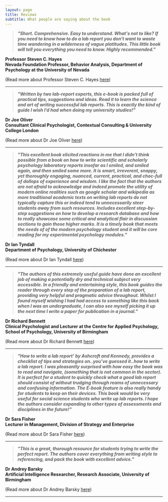 ```yaml
---
layout: page
title: Reviews
subtitle: What people are saying about the book
---
```


>***"Short. Comprehensive. Easy to understand. What's not to like? If you need to know how to do a lab report
you don't want to waste time wandering in a wilderness of vague platitudes. This little book will tell you
everything you need to know. Highly recommended."***

**Professor Steven C. Hayes  
Nevada Foundation Professor, Behavior Analysis, Department of Psychology at the University of Nevada**

(Read more about Professor Steven C. Hayes [here](http://www.stevenchayes.com/about/))


***


>***"Written by two lab-report experts, this e-book is packed full of practical tips, suggestions and ideas. Read it to learn the science and art of writing successful lab reports.  This is exactly the kind of guide I wish I’d had when doing my university studies!"***

**Dr Joe Oliver  
Consultant Clinical Psychologist, Contextual Consulting & University College London**

(Read more about Dr Joe Oliver [here](https://contextualconsulting.co.uk/team/joe-oliver))


***


>***"This excellent book elicited reactions in me that I didn't think possible from a book on how to write scientific and scholarly psychology laboratory reports insofar as I smiled, and smiled again, and then smiled some more. It is smart, irreverent, snappy, yet thoroughly engaging, nuanced, current, practical, and choc-full of dollops of experience and wisdom. I like the fact that the authors are not afraid to acknowledge and indeed promote the utility of modern online realities such as google scholar and wikipedia as more traditional academic texts on writing lab reports do not typically capture this or indeed tend to unnecessarily steer students away from such resources. Includes excellent step-by-step suggestions on how to develop a research database and how to really showcase some critical and analytical flair in discussion sections to gain those higher marks. It is a timely book that meets the needs of of the modern psychology student and it will be core reading for my experimental psychology modules."***

**Dr Ian Tyndall  
Department of Psychology, University of Chichester**

(Read more about Dr Ian Tyndall [here](https://www.chi.ac.uk/staff/power/dr-ian-tyndall))


***


>***"The authors of this extremely useful guide have done an excellent job of making a potentially dry and technical subject very accessible. In a friendly and entertaining style, this book guides the reader through every step of the preparation of a lab report, providing very helpful and pragmatic advice throughout. Whilst I found myself wishing I had had access to something like this back when I was an undergraduate, I can also see myself picking it up the next time I write a paper for publication in a journal."***

**Dr Richard Bennett  
Clinical Psychologist and Lecturer at the Centre for Applied Psychology, School of Psychology, University of Birmingham**

(Read more about Dr Richard Bennett [here](https://www.thinkpsychology.co/about.php?page=dr-richard-bennett))

***

>***"How to write a lab report’ by Ashcroft and Kennedy, provides a checklist of tips and strategies on..you’ve guessed it..how to write a lab report. I was pleasantly surprised with how easy the book was to read and navigate, (something that is not common in the sector). It is perfect for a student to quickly check what a good lab report should consist of without trudging through reams of unnecessary and confusing information. The E-book feature is also really handy for students to keep on their devices. This book would be very useful for social science students who write up lab reports. I hope the authors consider expanding to other types of assessments and disciplines in the future!"***  

**Dr Sara Fisher   
Lecturer in Management, Division of Strategy and Enterprise**   
<!--- Lancashire School of Business and Enterprise 
University of Central Lancashire (UCLAN) 
--->
(Read more about Dr Sara Fisher [here](https://www.linkedin.com/in/dr-sara-fisher-8bb60b4a))

***


>***"This is a great, thorough resource for students trying to write the perfect report. The authors cover everything from writing style to referencing, and pack the book with excellent advice."***

**Dr Andrey Barsky  
Artificial Intelligence Researcher, Research Associate, University of Birmingham**

(Read more about Dr Andrey Barsky [here](https://www.researchgate.net/profile/Andrey_Barsky))


***



